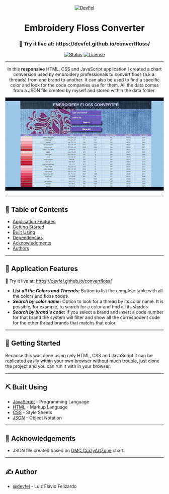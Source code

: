 <p align="center">
  <a href="https://devfel.com/" rel="noopener">
 <img  src="https://devfel.com/imgs/devfel-logo-01.JPG" alt="DevFel"></a>
</p>

<h1 align="center">Embroidery Floss Converter</h1>
<h3 align="center"> 🔗 Try it live at: https://devfel.github.io/convertfloss/ </h3>

<div align="center">

[![Status](https://img.shields.io/badge/status-active-success.svg)]()
[![License](https://img.shields.io/badge/license-MIT-blue.svg)](/LICENSE)

</div>

---

<p align="center"> 
In this <b>responsive</b> HTML, CSS and JavaScript application I created a chart conversion used by embroidery professionals to convert floss (a.k.a. threads) from one brand to another. It can also be used to find a specific color and look for the code companies use for them. All the data comes from a JSON file created by myself and stored within the data folder.</p>

  <p align="center">
  <a href="" rel="noopener">
 <img  width="600px" src="./assets/convertfloss.gif" alt="Embroidery Floss Converter"></a>
</p>

---

## 📝 Table of Contents

- [Application Features](#features)
- [Getting Started](#getting_started)
- [Built Using](#built_using)
- [Dependencies](#dependencies)
- [Acknowledgments](#acknowledgement)
- [Authors](#authors)

---

## 🧐 Application Features <a name = "features"></a>

🔗 Try it live at: https://devfel.github.io/convertfloss/

- **_List all the Colors and Threads:_** Button to list the complete table with all the colors and floss codes.
- **_Search by color name:_** Option to look for a thread by its color name. It is possible, for example, to search for a color and find all its shades
- **_Search by brand's code:_** If you select a brand and insert a code number for that brand the system will filter and show all the correspodent code for the other thread brands that matchs that color.

---

## 🏁 Getting Started <a name = "getting_started"></a>

Because this was done using only HTML, CSS and JavaScript it can be replicated easily within your own browser without much trouble, just clone the project and you can run it with in your browser.

---

## ⛏️ Built Using <a name = "built_using"></a>

- [JavaScript](https://www.javascript.com/) - Programming Language
- [HTML](https://pt.wikipedia.org/wiki/HTML) - Markup Language
- [CSS](https://en.wikipedia.org/wiki/CSS) - Style Sheets
- [JSON](https://www.json.org/json-en.html) - Object Notation

---

## 🎉 Acknowledgements <a name = "acknowledgement"></a>

- JSON file created based on [DMC CrazyArtZone](http://dmc.crazyartzone.com/index.asp) chart.

---

## ✍️ Author <a name = "authors"></a>

- [@devfel](https://github.com/devfel) - Luiz Flávio Felizardo
